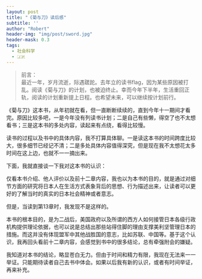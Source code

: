 ```yaml
---
layout: post
title: "《菊与刀》读后感"
subtitle: ''
author: "Robert"
header-img: "img/post/sword.jpg"
header-mask: 0.3
tags:
  - 社会科学
  - 🇯🇵
---
```

>前言：<br/>最近一年，岁月流逝，际遇蹉跎。去年立的读书flag，因为某些原因被打乱。阅读《菊与刀》的计划，也被迫终止。幸而今年下半年，生活重回正轨，阅读的计划重新提上日程。也希望未来，可以继续按计划前行。

《菊与刀》这本书，从年初就在看，但一直断断续续的，直到今年十一期间才看完。原因比较多吧，一是今年没有列读书计划；二是自己有些懒，得空了也不太想看书；三是这本书的多处内容，读起来有点绕，看得比较慢。

读书的过程以及书中的具体内容，我不打算具体聊。一是读这本书的时间跨度比较大，很多细节已经记不清；二是多处具体内容值得深究，但是现在我不太想花太多时间在这上边，也就不一一摘出来。

下面，我就直接谈一下我对这本书的认识：

仅看本书介绍、他人评价以及前十二章内容，我也以为本书的目的，就是通过对细节方面的研究将日本人在生活方式表象背后的思想、行为描述出来，让读者可以更好的了解当时的真实的日本社会精神或者意志。

但是，当读到第13章时，我发现不是这样的。

本书的根本目的，是为二战后，美国政府以及所谓的西方人如何接管日本各级行政机构提供理论依据，也可以说是总结出那些站得住脚的理由支撑美利坚管理日本的措施。而这并没有体现盟军中其他战胜国的意志，比如苏联、中国等。基于这个认识，我再回头看前十二章内容，会感觉到书中的很多结论，总有牵强附会的嫌疑。

我知道对本书的结论，略显苍白无力。但由于时间和精力有限，我现在无法来一一举证。只能期待读者自己去书中体会。如果以后我有新的认识，或者有时间举证，再来补充。

